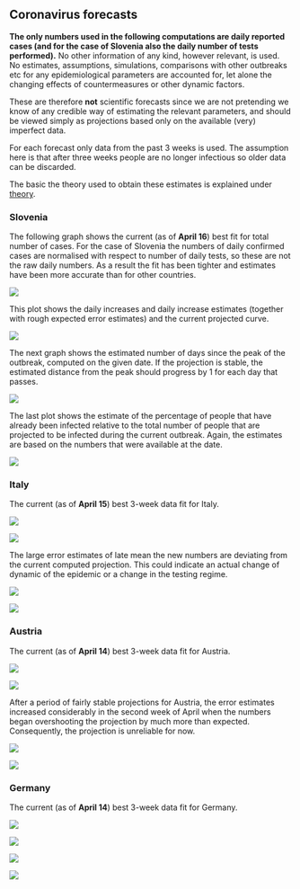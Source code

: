 ## Coronavirus forecasts

**The only numbers used in the following computations are daily reported cases (and for the case of Slovenia also the daily number of tests performed).** No other information of any kind, however relevant, is used. No estimates, assumptions, simulations, comparisons with other outbreaks etc for any epidemiological parameters are accounted for, let alone the changing effects of countermeasures or other dynamic factors.

These are therefore **not** scientific forecasts since we are not pretending we know of any credible way of estimating the relevant parameters, and should be viewed simply as projections based only on the available (very) imperfect data.

For each forecast only data from the past 3 weeks is used. The assumption here is that after three weeks people are no longer infectious so older data can be discarded.

The basic the theory used to obtain these estimates is explained under [theory](theory.md).

### Slovenia

The following graph shows the current (as of **April 16**) best fit for total number of cases. For the case of Slovenia the numbers of daily confirmed cases are normalised with respect to number of daily tests, so these are not the raw daily numbers. As a result the fit has been tighter and estimates have been more accurate than for other countries. 

![](slologgraf.png)

This plot shows the daily increases and daily increase estimates (together with rough expected error estimates) and the current projected curve.

![](slograf.png)

The next graph shows the estimated number of days since the peak of the outbreak, computed on the given date. If the projection is stable, the estimated distance from the peak should progress by 1 for each day that passes.

![](slodfgraf.png) 

The last plot shows the estimate of the percentage of people that have already been infected relative to the total number of people that are projected to be infected during the current outbreak. Again, the estimates are based on the numbers that were available at the date. 

![](sloprogplot.png)

### Italy

The current (as of **April 15**) best 3-week data fit for Italy.

![](italyloggraf.png) 

![](italygraf.png)

The large error estimates of late mean the new numbers are deviating from the current computed projection. This could indicate an actual change of dynamic of the epidemic or a change in the testing regime.

![](italydfgraf.png)

![](italyprogplot.png)

### Austria

The current (as of **April 14**) best 3-week data fit for Austria.

![](austrialoggraf.png)

![](austriagraf.png)

After a period of fairly stable projections for Austria, the error estimates increased considerably in the second week of April when the numbers began overshooting the projection by much more than expected. Consequently, the projection is unreliable for now.

![](austriadfgraf.png)

![](austriaprogplot.png)

### Germany

The current (as of **April 14**) best 3-week data fit for Germany.

![](germanloggraf.png)

![](germangraf.png)

![](germandfgraf.png)

![](germanprogplot.png)
